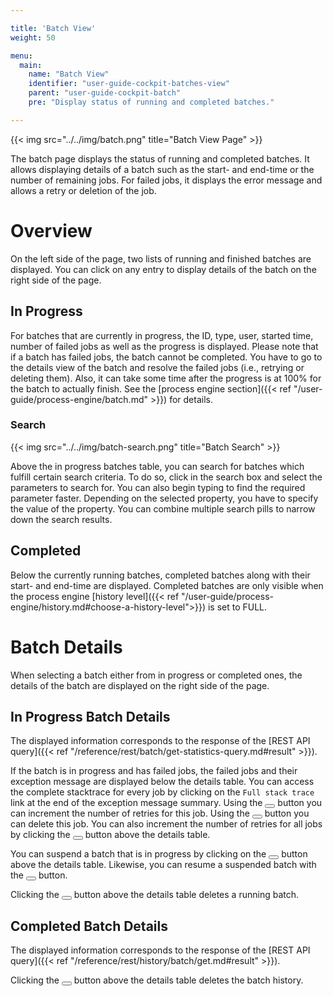 ```yaml
---

title: 'Batch View'
weight: 50

menu:
  main:
    name: "Batch View"
    identifier: "user-guide-cockpit-batches-view"
    parent: "user-guide-cockpit-batch"
    pre: "Display status of running and completed batches."

---
```


{{< img src="../../img/batch.png" title="Batch View Page" >}}

The batch page displays the status of running and completed batches. It allows displaying details of a batch such as the start- and end-time or the number of remaining jobs. For failed jobs, it displays the error message and allows a retry or deletion of the job.

# Overview

On the left side of the page, two lists of running and finished batches are displayed. You can click on any entry to display details of the batch on the right side of the page.

## In Progress

For batches that are currently in progress, the ID, type, user, started time, number of failed jobs as well as the progress is displayed.
Please note that if a batch has failed jobs, the batch cannot be completed.
You have to go to the details view of the batch and resolve the failed jobs (i.e., retrying or deleting them).
Also, it can take some time after the progress is at 100% for the batch to actually finish.
See the [process engine section]({{< ref "/user-guide/process-engine/batch.md" >}}) for details.

### Search

{{< img src="../../img/batch-search.png" title="Batch Search" >}}

Above the in progress batches table, you can search for batches which fulfill certain search criteria.
To do so, click in the search box and select the parameters to search for.
You can also begin typing to find the required parameter faster.
Depending on the selected property, you have to specify the value of the property.
You can combine multiple search pills to narrow down the search results.

## Completed

Below the currently running batches, completed batches along with their start- and end-time are displayed. Completed batches are only visible when the process engine [history level]({{< ref "/user-guide/process-engine/history.md#choose-a-history-level">}}) is set to FULL.

# Batch Details

When selecting a batch either from in progress or completed ones, the details of the batch are displayed on the right side of the page.

## In Progress Batch Details

The displayed information corresponds to the response of the [REST API query]({{< ref "/reference/rest/batch/get-statistics-query.md#result" >}}).

If the batch is in progress and has failed jobs, the failed jobs and their exception message are displayed below the details table. You can access the complete stacktrace for every job by clicking on the `Full stack trace` link at the end of the exception message summary. Using the <button class="btn btn-xs"><i class="glyphicon glyphicon-repeat"></i></button> button you can increment the number of retries for this job. Using the <button class="btn btn-xs"><i class="glyphicon glyphicon-trash"></i></button> button you can delete this job. You can also increment the number of retries for all jobs by clicking the <button class="btn btn-xs"><i class="glyphicon glyphicon-repeat"></i></button> button above the details table.

You can suspend a batch that is in progress by clicking on the <button class="btn btn-xs"><i class="glyphicon glyphicon-pause"></i></button> button above the details table. Likewise, you can resume a suspended batch with the <button class="btn btn-xs"><i class="glyphicon glyphicon-play"></i></button> button.

Clicking the <button class="btn btn-xs btn-danger"><i class="glyphicon glyphicon-trash"></i></button> button above the details table deletes a running batch.

## Completed Batch Details

The displayed information corresponds to the response of the [REST API query]({{< ref "/reference/rest/history/batch/get.md#result" >}}).

Clicking the <button class="btn btn-xs btn-danger"><i class="glyphicon glyphicon-trash"></i></button> button above the details table deletes the batch history.